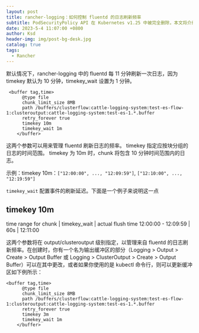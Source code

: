 ```yaml
---
layout: post
title: rancher-logging：如何控制 fluentd 的日志刷新频率
subtitle: PodSecurityPolicy API 在 Kubernetes v1.25 中被完全删除，本文将介绍如何将下游集群升级到 1.25
date: 2023-5-4 11:07:00 +0800
author: Ksd
header-img: img/post-bg-desk.jpg
catalog: true
tags:
  - Rancher
---
```


默认情况下，rancher-logging 中的 fluentd 每 11 分钟刷新一次日志，因为 timekey 默认为 10 分钟，timekey_wait 设置为 1 分钟。

```
 <buffer tag,time>
      @type file
      chunk_limit_size 8MB
      path /buffers/clusterflow:cattle-logging-system:test-es-flow-1:clusteroutput:cattle-logging-system:test-es-1.*.buffer
      retry_forever true
      timekey 10m
      timekey_wait 1m
    </buffer>
```

这两个参数可以用来管理 fluentd 刷新日志的频率。 timekey 指定应按块分组的日志的时间范围。 timekey 为 10m 时，chunk 将包含 10 分钟时间范围内的日志。

示例：timekey 10m：`["12:00:00", ..., "12:09:59"]`, `["12:10:00", ..., "12:19:59"]`

`timekey_wait` 配置事件的刷新延迟。下面是一个例子来说明这一点

## timekey 10m

time range for chunk | timekey_wait | actual flush time
12:00:00 - 12:09:59  | 60s          | 12:11:00

这两个参数将在 output/clusteroutput 级别指定，以管理来自 fluentd 的日志刷新频率。在创建时，你有一个名为输出缓冲区的部分（Logging > Output > Create > Output Buffer 或 Logging > ClusterOutput > Create > Output Buffer）可以在其中更改，或者如果你使用的是 kubectl 命令行，则可以更新缓冲区如下例所示：

```
<buffer tag,time>
      @type file
      chunk_limit_size 8MB
      path /buffers/clusterflow:cattle-logging-system:test-es-flow-1:clusteroutput:cattle-logging-system:test-es-1.*.buffer
      retry_forever true
      timekey 3m
      timekey_wait 1m
    </buffer>
```
